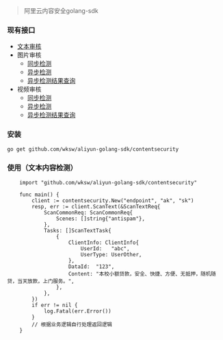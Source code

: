 > 阿里云内容安全golang-sdk


### 现有接口

- [文本审核](https://help.aliyun.com/document_detail/70439.html?spm=a2c4g.11186623.6.701.24554850Tz6viw)
- 图片审核
    - [同步检测](https://help.aliyun.com/document_detail/70292.html?spm=a2c4g.11186623.6.628.6f3c3860Jp6Yxn)
    - [异步检测](https://help.aliyun.com/document_detail/70430.html?spm=a2c4g.11186623.6.629.21114cacMpmTvK)
    - [异步检测结果查询](https://help.aliyun.com/document_detail/70430.html?spm=a2c4g.11186623.6.629.105f4cac4rKyID#title-4tb-bxu-pxg)
- 视频审核
    - [同步检测](https://help.aliyun.com/document_detail/87391.html?spm=a2c4g.11186623.6.688.45503698sWHa5N)
    - [异步检测](https://help.aliyun.com/document_detail/70436.html?spm=a2c4g.11186623.6.689.62804cacEtu1Vp)
    - [异步检测结果查询](https://help.aliyun.com/document_detail/70436.html?spm=a2c4g.11186623.6.689.41acaba5vQq6rf#title-4w9-nwq-fyn)


### 安装

```bash
go get github.com/wksw/aliyun-golang-sdk/contentsecurity
```

### 使用（文本内容检测）

```golang
    import "github.com/wksw/aliyun-golang-sdk/contentsecurity"

    func main() {
        client := contentsecurity.New("endpoint", "ak", "sk")
        resp, err := client.ScanText(&ScanTextReq{
            ScanCommonReq: ScanCommonReq{
                Scenes: []string{"antispam"},
            },
            Tasks: []ScanTextTask{
                {
                    ClientInfo: ClientInfo{
                        UserId:   "abc",
                        UserType: UserOther,
                    },
                    DataId:  "123",
                    Content: "本校小额贷款，安全、快捷、方便、无抵押，随机随贷，当天放款，上门服务。",
                },
            },
        })
        if err != nil {
            log.Fatal(err.Error())
        }
        // 根据业务逻辑自行处理返回逻辑
    }
```